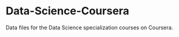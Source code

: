 Data-Science-Coursera
=====================

Data files for the Data Science specialization courses on Coursera.
